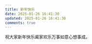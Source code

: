 ```yaml
---
title: 新年快乐
date: 2025-01-26 16:41:30
updated: 2025-01-26 16:41:30
comments: true
---
```

祝大家新年快乐阖家欢乐万事如意心想事成。
